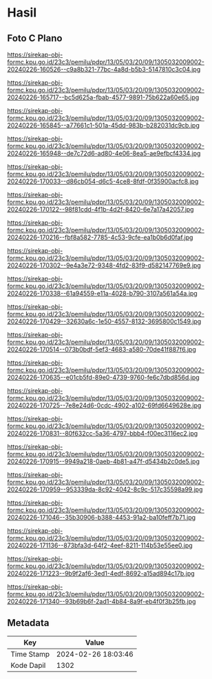 # Hasil

## Foto C Plano

https://sirekap-obj-formc.kpu.go.id/23c3/pemilu/pdpr/13/05/03/20/09/1305032009002-20240226-160526--c9a8b321-77bc-4a8d-b5b3-5147810c3c04.jpg

https://sirekap-obj-formc.kpu.go.id/23c3/pemilu/pdpr/13/05/03/20/09/1305032009002-20240226-165717--bc5d625a-fbab-4577-9891-75b622a60e65.jpg

https://sirekap-obj-formc.kpu.go.id/23c3/pemilu/pdpr/13/05/03/20/09/1305032009002-20240226-165845--a77661c1-501a-45dd-983b-b282031dc9cb.jpg

https://sirekap-obj-formc.kpu.go.id/23c3/pemilu/pdpr/13/05/03/20/09/1305032009002-20240226-165948--de7c72d6-ad80-4e06-8ea5-ae9efbcf4334.jpg

https://sirekap-obj-formc.kpu.go.id/23c3/pemilu/pdpr/13/05/03/20/09/1305032009002-20240226-170033--d86cb054-d6c5-4ce8-8fdf-0f35900acfc8.jpg

https://sirekap-obj-formc.kpu.go.id/23c3/pemilu/pdpr/13/05/03/20/09/1305032009002-20240226-170122--98f81cdd-4f1b-4d2f-8420-6e7a17a42057.jpg

https://sirekap-obj-formc.kpu.go.id/23c3/pemilu/pdpr/13/05/03/20/09/1305032009002-20240226-170216--fbf8a582-7785-4c53-9cfe-ea1b0b6d0faf.jpg

https://sirekap-obj-formc.kpu.go.id/23c3/pemilu/pdpr/13/05/03/20/09/1305032009002-20240226-170302--9e4a3e72-9348-4fd2-83f9-d582147769e9.jpg

https://sirekap-obj-formc.kpu.go.id/23c3/pemilu/pdpr/13/05/03/20/09/1305032009002-20240226-170338--61a94559-e11a-4028-b790-3107a561a54a.jpg

https://sirekap-obj-formc.kpu.go.id/23c3/pemilu/pdpr/13/05/03/20/09/1305032009002-20240226-170429--32630a6c-1e50-4557-8132-3695800c1549.jpg

https://sirekap-obj-formc.kpu.go.id/23c3/pemilu/pdpr/13/05/03/20/09/1305032009002-20240226-170514--073b0bdf-5ef3-4683-a580-70de41f887f6.jpg

https://sirekap-obj-formc.kpu.go.id/23c3/pemilu/pdpr/13/05/03/20/09/1305032009002-20240226-170635--e01cb5fd-89e0-4739-9760-fe6c7dbd856d.jpg

https://sirekap-obj-formc.kpu.go.id/23c3/pemilu/pdpr/13/05/03/20/09/1305032009002-20240226-170725--7e8e24d6-0cdc-4902-a102-69fd6649628e.jpg

https://sirekap-obj-formc.kpu.go.id/23c3/pemilu/pdpr/13/05/03/20/09/1305032009002-20240226-170831--80f632cc-5a36-4797-bbb4-f00ec3116ec2.jpg

https://sirekap-obj-formc.kpu.go.id/23c3/pemilu/pdpr/13/05/03/20/09/1305032009002-20240226-170915--9949a218-0aeb-4b81-a47f-d5434b2c0de5.jpg

https://sirekap-obj-formc.kpu.go.id/23c3/pemilu/pdpr/13/05/03/20/09/1305032009002-20240226-170959--953339da-8c92-4042-8c9c-517c35598a99.jpg

https://sirekap-obj-formc.kpu.go.id/23c3/pemilu/pdpr/13/05/03/20/09/1305032009002-20240226-171046--35b30906-b388-4453-91a2-ba10feff7b71.jpg

https://sirekap-obj-formc.kpu.go.id/23c3/pemilu/pdpr/13/05/03/20/09/1305032009002-20240226-171136--873bfa3d-64f2-4eef-8211-114b53e55ee0.jpg

https://sirekap-obj-formc.kpu.go.id/23c3/pemilu/pdpr/13/05/03/20/09/1305032009002-20240226-171223--9b9f2af6-3ed1-4edf-8692-a15ad894c17b.jpg

https://sirekap-obj-formc.kpu.go.id/23c3/pemilu/pdpr/13/05/03/20/09/1305032009002-20240226-171340--93b69b6f-2ad1-4b84-8a9f-eb4f0f3b25fb.jpg


## Metadata

| Key        | Value               |
| ---------- | ------------------- |
| Time Stamp | 2024-02-26 18:03:46 |
| Kode Dapil | 1302                |



